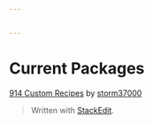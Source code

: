 ```yaml
---


---
```


<h1 id="current-packages">Current Packages</h1>
<p><a href="https://github.com/storm37000/SCPSL_Smod_914_custom_recipes">914 Custom Recipes</a> by <a href="https://github.com/storm37000">storm37000</a></p>
<blockquote>
<p>Written with <a href="https://stackedit.io/">StackEdit</a>.</p>
</blockquote>

